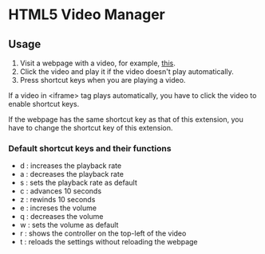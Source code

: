 <h1>HTML5 Video Manager</h1>
<h2>Usage</h2>
            <div>
                <ol>
                    <li>Visit a webpage with a video, for example, <a href="https://www.youtube.com/watch?v=3P8PQ6uR1SE"
                            target="_blank" rel="noopener noreferrer">this</a>.</li>
                    <li>Click the video and play it if the video doesn't play automatically.</li>
                    <li>Press shortcut keys when you are playing a video.</li>
                </ol>
                <p>If a video in &lt;iframe&gt; tag plays automatically, you have to click the video to enable shortcut
                    keys.</p>
                <p>If the webpage has the same shortcut key as that of this extension, you have to change the shortcut
                    key
                    of this extension.</p>
                <h3>Default shortcut keys and their functions</h3>
                <ul>
                    <li>d : increases the playback rate</li>
                    <li>a : decreases the playback rate</li>
                    <li>s : sets the playback rate as default</li>
                    <li>c : advances 10 seconds</li>
                    <li>z : rewinds 10 seconds</li>
                    <li>e : increses the volume</li>
                    <li>q : decreases the volume</li>
                    <li>w : sets the volume as default</li>
                    <li>r : shows the controller on the top-left of the video</li>
                    <li>t : reloads the settings without reloading the webpage</li>
                </ul>
            </div>
